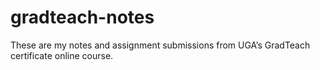 
<!-- README.md is generated from README.Rmd. Please edit that file -->

# gradteach-notes

<!-- badges: start -->
<!-- badges: end -->

These are my notes and assignment submissions from UGA’s GradTeach
certificate online course.

